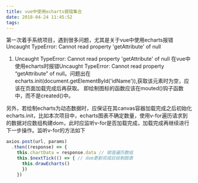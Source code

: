 ```yaml
---
title: vue中使用echarts报错集合
date: 2018-04-24 11:45:52
tags:
---
```

第一次着手系统项目，遇到很多问题，尤其是关于vue中使用echarts报错Uncaught TypeError: Cannot read property 'getAttribute' of null
<!-- more -->
1. Uncaught TypeError: Cannot read property 'getAttribute' of null
  在vue中使用echarts时报错Uncaught TypeError: Cannot read property “getAttribute” of null。问题出在echarts.init(document.getElementById('idName')),获取该元素时为空，应该在页面加载完成后再获取。
  即绘制图标的函数应该在mouted()钩子函数中，而不是created()中。

  另外，若绘制echarts为动态数据时，应保证在其canvas容器加载完成之后初始化echarts.init，比如本次项目中，echarts图表不确定数量，使用v-for遍历请求到的数据对应数组构建dom，此时应监听v-for是否加载完成，加载完成再继续进行下一步操作。监听v-for的方法如下
~~~js
axios.post(url, params)
  .then((response) => {
    this.chartData = response.data // 赋值遍历数组
    this.$nextTick(() => { // dom更新完成后绘制图表
      this.drawEcharts()
      })
    })
~~~



